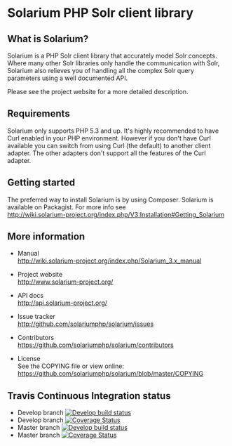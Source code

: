 # Solarium PHP Solr client library


## What is Solarium?

Solarium is a PHP Solr client library that accurately model Solr concepts. Where many other Solr libraries only handle
the communication with Solr, Solarium also relieves you of handling all the complex Solr query parameters using a
well documented API.

Please see the project website for a more detailed description.

## Requirements

Solarium only supports PHP 5.3 and up.
It's highly recommended to have Curl enabled in your PHP environment. However if you don't have Curl available you can
switch from using Curl (the default) to another client adapter. The other adapters don't support all the features of the
Curl adapter.

## Getting started

The preferred way to install Solarium is by using Composer. Solarium is available on Packagist.
For more info see   
http://wiki.solarium-project.org/index.php/V3:Installation#Getting_Solarium

## More information

* Manual  
  http://wiki.solarium-project.org/index.php/Solarium_3.x_manual

* Project website   
  http://www.solarium-project.org/

* API docs    
  http://api.solarium-project.org/

* Issue tracker   
  http://github.com/solariumphp/solarium/issues

* Contributors    
  https://github.com/solariumphp/solarium/contributors

* License   
  See the COPYING file or view online:  
  https://github.com/solariumphp/solarium/blob/master/COPYING

## Travis Continuous Integration status

* Develop branch [![Develop build status](https://secure.travis-ci.org/solariumphp/solarium.png?branch=develop)](http://travis-ci.org/solariumphp/solarium)
* Develop branch [![Coverage Status](https://coveralls.io/repos/solariumphp/solarium/badge.png?branch=develop)](https://coveralls.io/r/solariumphp/solarium?branch=develop)
* Master branch [![Develop build status](https://secure.travis-ci.org/solariumphp/solarium.png?branch=master)](http://travis-ci.org/solariumphp/solarium)
* Master branch [![Coverage Status](https://coveralls.io/repos/solariumphp/solarium/badge.png?branch=master)](https://coveralls.io/r/solariumphp/solarium?branch=master)


